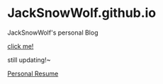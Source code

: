 # JackSnowWolf.github.io
JackSnowWolf's personal Blog

[click me!](https://jacksnowwolf.github.io/)

still updating!~

[Personal Resume](doc/huchong_resume.pdf)

